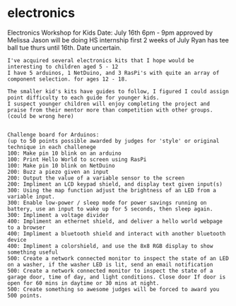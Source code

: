 electronics
===========

Electronics Workshop for Kids
    Date: July 16th 6pm - 9pm approved by Melissa
    Jason will be doing HS internship first 2 weeks of July
    Ryan has tee ball tue thurs until 16th.
    Date uncertain.
  
    I've acquired several electronics kits that I hope would be interesting to children aged 5 - 12
    I have 5 arduinos, 1 NetDuino, and 3 RasPi's with quite an array of component selection. for ages 12 - 18.
    
    The smaller kid's kits have guides to follow, I figured I could assign point difficulty to each guide for younger kids.
    I suspect younger children will enjoy completing the project and praise from their mentor more than competition with other groups. (could be wrong here)
    
    
    Challenge board for Arduinos:
    (up to 50 points possible awarded by judges for 'style' or original technique in each challenege
    100: Make pin 10 blink on an arduino
    100: Print Hello World to screen using RasPi
    100: Make pin 10 blink on NetDuino
    200: Buzz a piezo given an input
    200: Output the value of a variable sensor to the screen
    200: Impliment an LCD keypad shield, and display text given input(s)
    300: Using the map function adjust the brightness of an LED from a variable input.
    300: Enable low-power / sleep mode for power savings running on battery, use an input to wake up for 5 seconds, then sleep again.
    300: Impliment a voltage divider
    400: Impliment an ethernet shield, and deliver a hello world webpage to a browser
    400: Impliment a bluetooth shield and interact with another bluetooth device
    400: Impliment a colorshield, and use the 8x8 RGB display to show something useful
    500: Create a network connected monitor to inspect the state of an LED on a washer, if the washer LED is lit, send an email notification
    500: Create a network connected monitor to inspect the state of a garage door, time of day, and light conditions. Close door If door is open for 60 mins in daytime or 30 mins at night.
    500: Create something so awesome judges will be forced to award you 500 points.
